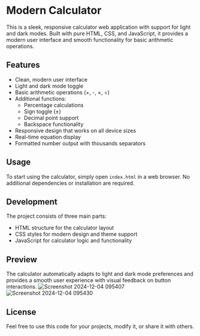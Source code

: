 # Modern Calculator

This is a sleek, responsive calculator web application with support for light and dark modes. Built with pure HTML, CSS, and JavaScript, it provides a modern user interface and smooth functionality for basic arithmetic operations.

## Features

- Clean, modern user interface
- Light and dark mode toggle
- Basic arithmetic operations (+, -, ×, ÷)
- Additional functions:
  - Percentage calculations
  - Sign toggle (±)
  - Decimal point support
  - Backspace functionality
- Responsive design that works on all device sizes
- Real-time equation display
- Formatted number output with thousands separators

## Usage

To start using the calculator, simply open `index.html` in a web browser. No additional dependencies or installation are required.

## Development

The project consists of three main parts:
- HTML structure for the calculator layout
- CSS styles for modern design and theme support
- JavaScript for calculator logic and functionality

## Preview

The calculator automatically adapts to light and dark mode preferences and provides a smooth user experience with visual feedback on button interactions.
![Screenshot 2024-12-04 095407](https://github.com/user-attachments/assets/3417b232-4b81-4e13-afd1-849d083d86c8)
![Screenshot 2024-12-04 095430](https://github.com/user-attachments/assets/475a0308-54e3-43d3-9d1d-bae5cf642d65)


## License

Feel free to use this code for your projects, modify it, or share it with others.
